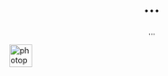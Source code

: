 <h1 align="center">...</h1>
<p align="center">...</p>
<p> 
  <a href="https://en.wikipedia.org/wiki/Photopea" target="_blank" rel="noreferrer">
    <img src="https://upload.wikimedia.org/wikipedia/commons/e/e6/Photopea_logo.svg" alt="photopea" width="40" height="40"/>
  </a>
<p/> 
<br>
<p align="center"></p>
